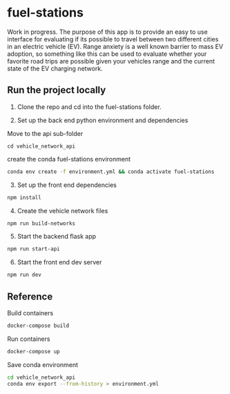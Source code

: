 # fuel-stations

Work in progress. The purpose of this app is to provide an easy to use interface for evaluating if its possible to travel between two different cities in an electric vehicle (EV). Range anxiety is a well known barrier to mass EV adoption, so something like this can be used to evaluate whether your favorite road trips are possible given your vehicles range and the current state of the EV charging network.

## Run the project locally

1. Clone the repo and cd into the fuel-stations folder.

2. Set up the back end python environment and dependencies

Move to the api sub-folder

```
cd vehicle_network_api
```

create the conda fuel-stations environment

```bash
conda env create -f environment.yml && conda activate fuel-stations
```

3. Set up the front end dependencies

```bash
npm install
```

4. Create the vehicle network files

```bash
npm run build-networks
```

5. Start the backend flask app

```bash
npm run start-api
```

6. Start the front end dev server

```bash
npm run dev
```

## Reference

Build containers

```bash
docker-compose build
```

Run containers

```bash
docker-compose up
```

Save conda environment

```bash
cd vehicle_network_api
conda env export --from-history > environment.yml
```
